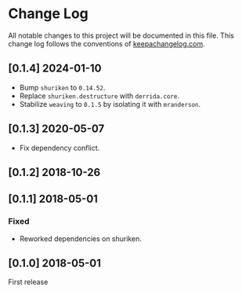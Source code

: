 # Change Log
All notable changes to this project will be documented in this file. This change log follows the conventions of [keepachangelog.com](http://keepachangelog.com/).

## [0.1.4] 2024-01-10
- Bump `shuriken` to `0.14.52`.
- Replace `shuriken.destructure` with `derrida.core`.
- Stabilize `weaving` to `0.1.5` by isolating it with `mranderson`.

## [0.1.3] 2020-05-07
- Fix dependency conflict.

## [0.1.2] 2018-10-26

## [0.1.1] 2018-05-01
### Fixed
- Reworked dependencies on shuriken.

## [0.1.0] 2018-05-01

First release
